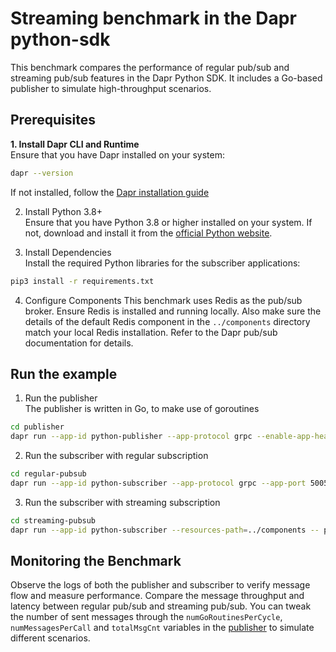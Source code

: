 # Streaming benchmark in the Dapr python-sdk

This benchmark compares the performance of regular pub/sub and streaming pub/sub features in the Dapr Python SDK. It includes a Go-based publisher to simulate high-throughput scenarios.

## Prerequisites
**1. Install Dapr CLI and Runtime**  
Ensure that you have Dapr installed on your system:
```bash
dapr --version
```
If not installed, follow the [Dapr installation guide](https://docs.dapr.io/getting-started)

2. Install Python 3.8+  
Ensure that you have Python 3.8 or higher installed on your system. If not, download and install it from the [official Python website](https://www.python.org/downloads/).

3. Install Dependencies  
Install the required Python libraries for the subscriber applications:
```bash
pip3 install -r requirements.txt
```

4. Configure Components
This benchmark uses Redis as the pub/sub broker. Ensure Redis is installed and running locally.
Also make sure the details of the default Redis component in the `../components` directory match your local Redis installation. Refer to the Dapr pub/sub documentation for details.

## Run the example

1. Run the publisher  
The publisher is written in Go, to make use of goroutines
```bash
cd publisher
dapr run --app-id python-publisher --app-protocol grpc --enable-app-health-check --resources-path=../components -- go run main.go
```

2. Run the subscriber with regular subscription
```bash
cd regular-pubsub
dapr run --app-id python-subscriber --app-protocol grpc --app-port 50051 --resources-path=../components -- python3 subscriber.py
```


3. Run the subscriber with streaming subscription
```bash
cd streaming-pubsub
dapr run --app-id python-subscriber --resources-path=../components -- python3 subscriber.py
```

## Monitoring the Benchmark
Observe the logs of both the publisher and subscriber to verify message flow and measure performance.
Compare the message throughput and latency between regular pub/sub and streaming pub/sub.
You can tweak the number of sent messages through the `numGoRoutinesPerCycle`, `numMessagesPerCall` and `totalMsgCnt` variables in the [publisher](publisher/main.go) to simulate different scenarios.